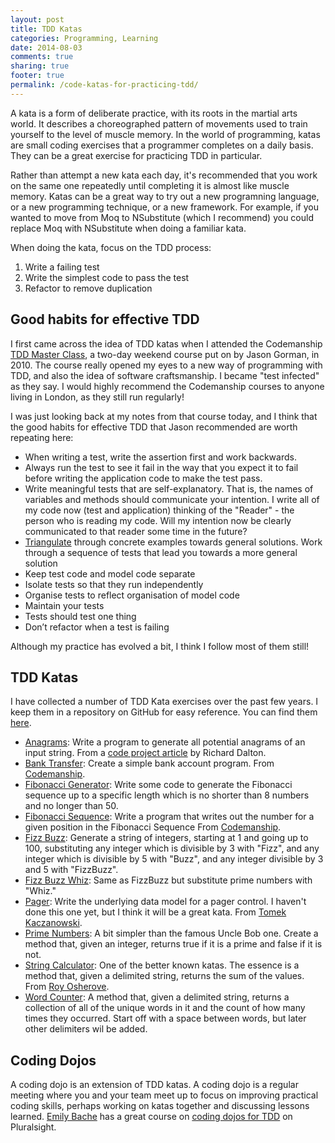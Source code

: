 ```yaml
---
layout: post
title: TDD Katas
categories: Programming, Learning
date: 2014-08-03
comments: true
sharing: true
footer: true
permalink: /code-katas-for-practicing-tdd/
---
```


A kata is a form of deliberate practice, with its roots in the martial arts world. It describes a choreographed pattern of movements used to train yourself to the level of muscle memory. In the world of programming, katas are small coding exercises that a programmer completes on a daily basis. They can be a great exercise for practicing TDD in particular. 

Rather than attempt a new kata each day, it's recommended that you work on the same one repeatedly until completing it is almost like muscle memory. Katas can be a great way to try out a new programning language, or a new programming technique, or a new framework. For example, if you wanted to move from Moq to NSubstitute (which I recommend) you could replace Moq with NSubstitute when doing a familiar kata.   
<!--excerpt-->

When doing the kata, focus on the TDD process:

1.	Write a failing test
2.	Write the simplest code to pass the test
3.	Refactor to remove duplication 

## Good habits for effective TDD ##
I first came across the idea of TDD katas when I attended the Codemanship [TDD Master Class](http://codemanship.co.uk/tdd.html), a two-day weekend course put on by Jason Gorman, in 2010. The course really opened my eyes to a new way of programming with TDD, and also the idea of software craftsmanship. I became "test infected" as they say. I would highly recommend the Codemanship courses to anyone living in London, as they still run regularly! 

I was just looking back at my notes from that course today, and I think that the good habits for effective TDD that Jason recommended are worth repeating here:

- When writing a test, write the assertion first and work backwards.
- Always run the test to see it fail in the way that you expect it to fail before writing the application code to make the test pass.
- Write meaningful tests that are self-explanatory. That is, the names of variables and methods should communicate your intention. I write all of my code now (test and application) thinking of the "Reader" - the person who is reading my code. Will my intention now be clearly communicated to that reader some time in the future?
- [Triangulate](http://codemanship.co.uk/parlezuml/blog/?postid=987) through concrete examples towards general solutions. Work through a sequence of tests that lead you towards a more general solution
- Keep test code and model code separate
- Isolate tests so that they run independently
- Organise tests to reflect organisation of model code 
- Maintain your tests
- Tests should test one thing
- Don’t refactor when a test is failing

Although my practice has evolved a bit, I think I follow most of them still!

## TDD Katas ##
I have collected a number of TDD Kata exercises over the past few years. I keep them in a repository on GitHub for easy reference. You can find them [here](https://github.com/mwhelan/Katas).

- [Anagrams](https://github.com/mwhelan/Katas/tree/master/Katas.Anagrams): Write a program to generate all potential anagrams of an input string. From a [code project article](http://www.codeproject.com/Articles/498404/TDD-the-Anagrams-Kata) by Richard Dalton.
- [Bank Transfer](https://github.com/mwhelan/Katas/tree/master/Katas.BankTransfer): Create a simple bank account program. From [Codemanship](http://codemanship.co.uk).
- [Fibonacci Generator](https://github.com/mwhelan/Katas/tree/master/Katas.Fibonacci): Write some code to generate the Fibonacci sequence up to a specific length which is no shorter than 8 numbers and no longer than 50. 
- [Fibonacci Sequence](https://github.com/mwhelan/Katas/tree/master/Katas.FibonacciSequence): Write a program that writes out the number for a given position in the Fibonacci Sequence From [Codemanship](http://codemanship.co.uk).
- [Fizz Buzz](https://github.com/mwhelan/Katas/tree/master/Katas.FizzBuzz): Generate a string of integers, starting at 1 and going up to 100, substituting any integer which is divisible by 3 with "Fizz", and any integer which is divisible by 5 with "Buzz", and any integer divisible by 3 and 5 with "FizzBuzz".
- [Fizz Buzz Whiz](https://github.com/mwhelan/Katas/tree/master/Katas.FizzBuzzWhiz): Same as FizzBuzz but substitute prime numbers with "Whiz."
- [Pager](https://github.com/mwhelan/Katas/tree/master/Katas.Pager): Write the underlying data model for a pager control. I haven't done this one yet, but I think it will be a great kata. From [Tomek Kaczanowski](http://kaczanowscy.pl/tomek/2013-04/code-kata-pager).
- [Prime Numbers](https://github.com/mwhelan/Katas/tree/master/Katas.PrimeNumbers): A bit simpler than the famous Uncle Bob one. Create a method that, given an integer, returns true if it is a prime and false if it is not.
- [String Calculator](https://github.com/mwhelan/Katas/tree/master/Katas.StringCalculator): One of the better known katas. The essence is a method that, given a delimited string, returns the sum of the values. From [Roy Osherove](http://osherove.com/tdd-kata-1/).
- [Word Counter](https://github.com/mwhelan/Katas/tree/master/Katas.WordCounter): A method that, given a delimited string, returns a collection of all of the unique words in it and the count of how many times they occurred. Start off with a space between words, but later other delimiters wil be added.

## Coding Dojos ##
A coding dojo is an extension of TDD katas. A coding dojo is a regular meeting where you and your team meet up to focus on improving practical coding skills, perhaps working on katas together and discussing lessons learned. [Emily Bache](http://pluralsight.com/training/Authors/Details/emily-bache) has a great course on [coding dojos for TDD](http://pluralsight.com/training/Courses/TableOfContents/the-coding-dojo) on Pluralsight.

